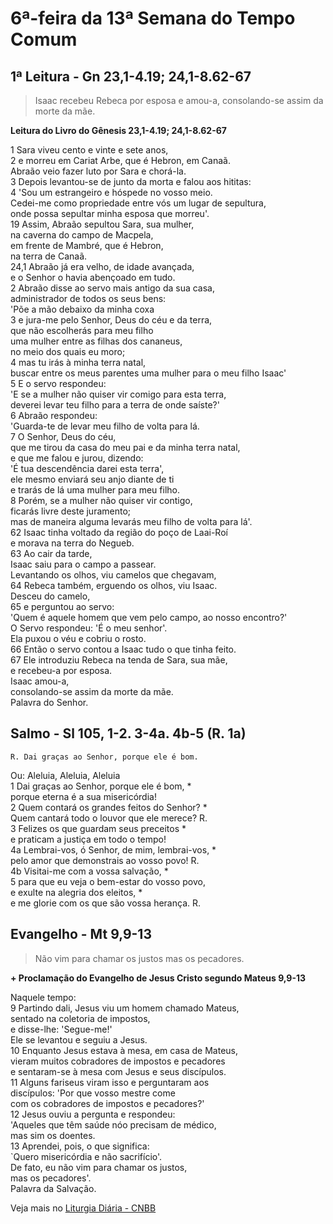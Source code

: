 # 6ª-feira da 13ª Semana do Tempo Comum

## 1ª Leitura - Gn 23,1-4.19; 24,1-8.62-67

> Isaac recebeu Rebeca por esposa e amou-a, consolando-se assim da morte da mãe.

**Leitura do Livro do Gênesis 23,1-4.19; 24,1-8.62-67**

1 Sara viveu cento e vinte e sete anos,   
2 e morreu em Cariat Arbe, que é Hebron, em Canaã.   
 Abraão veio fazer luto por Sara e chorá-la.   
3 Depois levantou-se de junto da morta e falou aos hititas:   
4 'Sou um estrangeiro e hóspede no vosso meio.   
 Cedei-me como propriedade entre vós um lugar de sepultura,   
 onde possa sepultar minha esposa que morreu'.   
19 Assim, Abraão sepultou Sara, sua mulher,   
 na caverna do campo de Macpela,   
 em frente de Mambré, que é Hebron,   
 na terra de Canaã.   
24,1 Abraão já era velho, de idade avançada,   
 e o Senhor o havia abençoado em tudo.   
2 Abraão disse ao servo mais antigo da sua casa,   
 administrador de todos os seus bens:   
 'Põe a mão debaixo da minha coxa   
3 e jura-me pelo Senhor, Deus do céu e da terra,   
 que não escolherás para meu filho   
 uma mulher entre as filhas dos cananeus,   
 no meio dos quais eu moro;   
4 mas tu irás à minha terra natal,   
 buscar entre os meus parentes uma mulher para o meu filho Isaac'   
5 E o servo respondeu:   
 'E se a mulher não quiser vir comigo para esta terra,   
 deverei levar teu filho para a terra de onde saíste?'   
6 Abraão respondeu:   
 'Guarda-te de levar meu filho de volta para lá.   
7 O Senhor, Deus do céu,   
 que me tirou da casa do meu pai e da minha terra natal,   
 e que me falou e jurou, dizendo:   
 'É tua descendência darei esta terra',   
 ele mesmo enviará seu anjo diante de ti   
 e trarás de lá uma mulher para meu filho.   
8 Porém, se a mulher não quiser vir contigo,   
 ficarás livre deste juramento;   
 mas de maneira alguma levarás meu filho de volta para lá'.   
62 Isaac tinha voltado da região do poço de Laai-Roí   
 e morava na terra do Negueb.   
63 Ao cair da tarde,   
 Isaac saiu para o campo a passear.   
 Levantando os olhos, viu camelos que chegavam,   
64 Rebeca também, erguendo os olhos, viu Isaac.   
 Desceu do camelo,   
65 e perguntou ao servo:   
 'Quem é aquele homem que vem pelo campo, ao nosso encontro?'   
 O Servo respondeu: 'É o meu senhor'.   
 Ela puxou o véu e cobriu o rosto.   
66 Então o servo contou a Isaac tudo o que tinha feito.   
67 Ele introduziu Rebeca na tenda de Sara, sua mãe,   
 e recebeu-a por esposa.   
 Isaac amou-a,   
 consolando-se assim da morte da mãe.   
 Palavra do Senhor.

## Salmo - Sl 105, 1-2. 3-4a. 4b-5 (R. 1a)

`R. Dai graças ao Senhor, porque ele é bom.`

Ou: Aleluia, Aleluia, Aleluia   
1 Dai graças ao Senhor, porque ele é bom, *   
 porque eterna é a sua misericórdia!   
2 Quem contará os grandes feitos do Senhor? *   
 Quem cantará todo o louvor que ele merece? R.       
3 Felizes os que guardam seus preceitos *   
 e praticam a justiça em todo o tempo!   
4a Lembrai-vos, ó Senhor, de mim, lembrai-vos, *   
 pelo amor que demonstrais ao vosso povo! R.       
4b Visitai-me com a vossa salvação, *   
5 para que eu veja o bem-estar do vosso povo,   
 e exulte na alegria dos eleitos, *   
 e me glorie com os que são vossa herança. R.

## Evangelho - Mt 9,9-13

> Não vim para chamar os justos mas os pecadores.

**+ Proclamação do Evangelho de Jesus Cristo segundo Mateus 9,9-13**

Naquele tempo:    
9 Partindo dali, Jesus viu um homem chamado Mateus,   
 sentado na coletoria de impostos,   
 e disse-lhe: 'Segue-me!'   
 Ele se levantou e seguiu a Jesus.    
10 Enquanto Jesus estava à mesa, em casa de Mateus,   
 vieram muitos cobradores de impostos e pecadores   
 e sentaram-se à mesa com Jesus e seus discípulos.    
11 Alguns fariseus viram isso e perguntaram aos   
 discípulos: 'Por que vosso mestre come   
 com os cobradores de impostos e pecadores?'    
12 Jesus ouviu a pergunta e respondeu:   
 'Aqueles que têm saúde nóo precisam de médico,   
 mas sim os doentes.    
13 Aprendei, pois, o que significa:   
 `Quero misericórdia e não sacrifício'.   
 De fato, eu não vim para chamar os justos,   
 mas os pecadores'.   
 Palavra da Salvação.

Veja mais no [Liturgia Diária - CNBB](http://liturgiadiaria.cnbb.org.br/app/user/user/UserView.php?ano=2017&mes=7&dia=7)